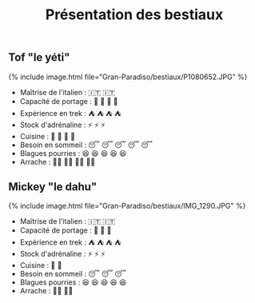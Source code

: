 ﻿---
title: "Présentation des bestiaux"
permalink: /Gran-Paradiso/bestiaux/
sidebar:
  nav: "gran_paradiso"
---

## Tof "le yéti"

{% include image.html file="Gran-Paradiso/bestiaux/P1080652.JPG" %}

* Maîtrise de l'italien : :it: :it:
* Capacité de portage : :school_satchel: :school_satchel: :school_satchel: :school_satchel:
* Expérience en trek : :tent: :tent: :tent: :tent:
* Stock d'adrénaline : :zap: :zap: :zap:
* Cuisine : :stew: :stew: :stew: :stew:
* Besoin en sommeil : :sleeping: :sleeping: :sleeping: :sleeping: :sleeping:
* Blagues pourries : :laughing: :laughing: :laughing: :laughing: :laughing:
* Arrache : :man_cartwheeling: :man_cartwheeling: :man_cartwheeling: :man_cartwheeling:

## Mickey "le dahu"

{% include image.html file="Gran-Paradiso/bestiaux/IMG_1290.JPG" %}

* Maîtrise de l'italien : :it: :it:
* Capacité de portage : :school_satchel: :school_satchel: :school_satchel:
* Expérience en trek : :tent: :tent: :tent: :tent:
* Stock d'adrénaline : :zap: :zap: :zap:
* Cuisine : :stew: :stew:
* Besoin en sommeil : :sleeping: :sleeping: :sleeping:
* Blagues pourries : :laughing: :laughing: :laughing: :laughing: :laughing:
* Arrache : :man_cartwheeling: :man_cartwheeling:
